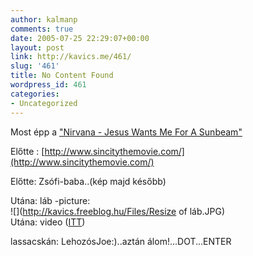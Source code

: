 ```yaml
---
author: kalmanp
comments: true
date: 2005-07-25 22:29:07+00:00
layout: post
link: http://kavics.me/461/
slug: '461'
title: No Content Found
wordpress_id: 461
categories:
- Uncategorized
---
```


Most épp a ["Nirvana - Jesus Wants Me For A Sunbeam"](http://www.seeklyrics.com/lyrics/Nirvana/Jesus-Wants-Me-For-A-Sunbeam.html)




Előtte : [http://www.sincitythemovie.com/](http://www.sincitythemovie.com/)




Előtte: Zsófi-baba..(kép majd később)




Utána: láb -picture:  
![](http://kavics.freeblog.hu/Files/Resize of láb.JPG)  
Utána: video ([ITT](http://diaktanito.mediacenter.hu/peti/video/0726/HPIM7481.MPG))




lassacskán: LehozósJoe:)..aztán álom!...DOT...ENTER
